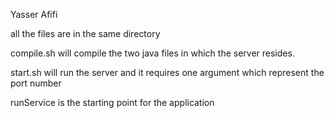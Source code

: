 Yasser Afifi

all the files are in the same directory 

compile.sh will compile the two java files in which the server resides.

start.sh will run the server and it requires one argument which represent the port number

runService is the starting point for the application

